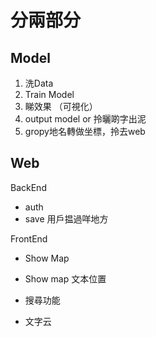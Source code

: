 # 分兩部分
## Model
1. 洗Data
2. Train Model
3. 睇效果 （可視化）
4. output model or 拎曬啲字出泥
5. gropy地名轉做坐標，拎去web

## Web
BackEnd
- auth
- save 用戶揾過咩地方

FrontEnd
- Show Map
- Show map 文本位置
- 搜尋功能
  
- 文字云